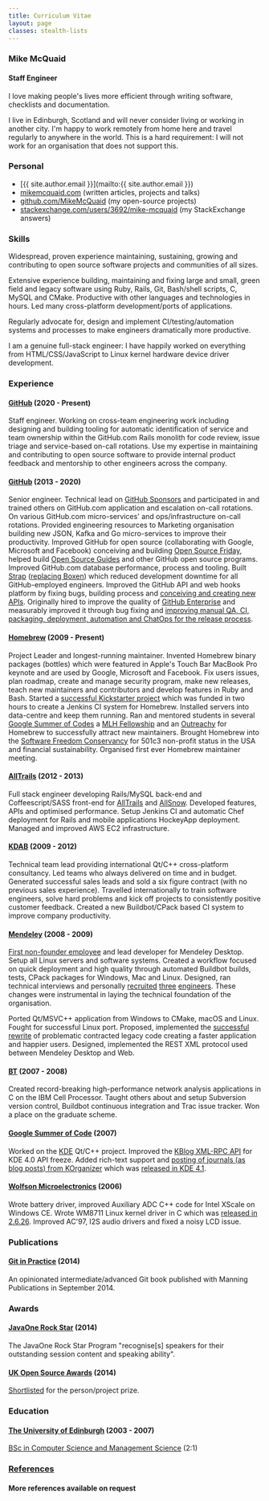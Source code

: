 ```yaml
---
title: Curriculum Vitae
layout: page
classes: stealth-lists
---
```

### Mike McQuaid

#### Staff Engineer

I love making people's lives more efficient through writing software, checklists and documentation.

I live in Edinburgh, Scotland and will never consider living or working in another city. I'm happy to work remotely from home here and travel regularly to anywhere in the world. This is a hard requirement: I will not work for an organisation that does not support this.

### Personal

* [{{ site.author.email }}](mailto:{{ site.author.email }})
* [mikemcquaid.com](/) (written articles, projects and talks)
* [github.com/MikeMcQuaid](https://github.com/MikeMcQuaid) (my open-source projects)
* [stackexchange.com/users/3692/mike-mcquaid](http://stackexchange.com/users/3692/mike-mcquaid) (my StackExchange answers)

### Skills

Widespread, proven experience maintaining, sustaining, growing and contributing to open source software projects and communities of all sizes.

Extensive experience building, maintaining and fixing large and small, green field and legacy software using Ruby, Rails, Git, Bash/shell scripts, C, MySQL and CMake. Productive with other languages and technologies in hours. Led many cross-platform development/ports of applications.

Regularly advocate for, design and implement CI/testing/automation systems and processes to make engineers dramatically more productive.

I am a genuine full-stack engineer: I have happily worked on everything from HTML/CSS/JavaScript to Linux kernel hardware device driver development.

### Experience

#### [GitHub](http://github.com/) (2020 - Present)

Staff engineer. Working on cross-team engineering work including designing and building tooling for automatic identification of service and team ownership within the GitHub.com Rails monolith for code review, issue triage and service-based on-call rotations. Use my expertise in maintaining and contributing to open source software to provide internal product feedback and mentorship to other engineers across the company.

#### [GitHub](http://github.com/) (2013 - 2020)

Senior engineer. Technical lead on [GitHub Sponsors](https://github.com/sponsors/) and participated in and trained others on GitHub.com application and escalation on-call rotations. On various GitHub.com micro-services' and ops/infrastructure on-call rotations. Provided engineering resources to Marketing organisation building new JSON, Kafka and Go micro-services to improve their productivity. Improved GitHub for open source (collaborating with Google, Microsoft and Facebook) conceiving and building [Open Source Friday](https://opensourcefriday.com), helped build [Open Source Guides](https://opensource.guide) and other GitHub open source programs. Improved GitHub.com database performance, process and tooling. Built [Strap](https://github.com/MikeMcQuaid/strap) ([replacing Boxen](https://mikemcquaid.com/2016/06/15/replacing-boxen/)) which reduced development downtime for all GitHub-employed engineers. Improved the GitHub API and web hooks platform by fixing bugs, building process and [conceiving and creating new APIs](https://developer.github.com/changes/2016-02-24-commit-reference-sha-api/). Originally hired to improve the quality of [GitHub Enterprise](https://github.com/enterprise) and measurably improved it through bug fixing and [improving manual QA, CI, packaging, deployment, automation and ChatOps for the release process](https://github.blog/2015-10-06-runnable-documentation/).

#### [Homebrew](https://github.com/Homebrew/homebrew/) (2009 - Present)

Project Leader and longest-running maintainer. Invented Homebrew binary packages (bottles) which were featured in Apple's Touch Bar MacBook Pro keynote and are used by Google, Microsoft and Facebook. Fix users issues, plan roadmap, create and manage security program, make new releases, teach new maintainers and contributors and develop features in Ruby and Bash. Started a [successful Kickstarter project](https://www.kickstarter.com/projects/homebrew/brew-test-bot) which was funded in two hours to create a Jenkins CI system for Homebrew. Installed servers into data-centre and keep them running. Ran and mentored students in several [Google Summer of Codes](https://summerofcode.withgoogle.com) a [MLH Fellowship](https://fellowship.mlh.io) and an [Outreachy](https://www.outreachy.org) for Homebrew to successfully attract new maintainers. Brought Homebrew into the [Software Freedom Conservancy](https://sfconservancy.org) for 501c3 non-profit status in the USA and financial sustainability. Organised first ever Homebrew maintainer meeting.

#### [AllTrails](https://www.alltrails.com) (2012 - 2013)

Full stack engineer developing Rails/MySQL back-end and Coffeescript/SASS front-end for [AllTrails](https://www.alltrails.com) and [AllSnow](https://web.archive.org/web/20150502025831/http://allsnow.com/?). Developed features, APIs and optimised performance. Setup Jenkins CI and automatic Chef deployment for Rails and mobile applications HockeyApp deployment. Managed and improved AWS EC2 infrastructure.

#### [KDAB](http://kdab.com/) (2009 - 2012)

Technical team lead providing international Qt/C++ cross-platform consultancy. Led teams who always delivered on time and in budget. Generated successful sales leads and sold a six figure contract (with no previous sales experience). Travelled internationally to train software engineers, solve hard problems and kick off projects to consistently positive customer feedback. Created a new Buildbot/CPack based CI system to improve company productivity.

#### [Mendeley](https://www.mendeley.com/?interaction_required=false) (2008 - 2009)

[First non-founder employee](https://blog.mendeley.com/start-up-life/mike-arthur-joins-team-mendeley/) and lead developer for Mendeley Desktop. Setup all Linux servers and software systems. Created a workflow focused on quick deployment and high quality through automated Buildbot builds, tests, CPack packages for Windows, Mac and Linux. Designed, ran technical interviews and personally [recruited](https://blog.mendeley.com/start-up-life/introducing-fred-amir-and-a-bond-villain/) [three](https://blog.mendeley.com/academic-life/an-excellent-euroscience-adventure-part-ii/) [engineers](https://blog.mendeley.com/research-miscellanea/a-new-knight-joins-mendeleys-round-table/). These changes were instrumental in laying the technical foundation of the organisation.

Ported Qt/MSVC++ application from Windows to CMake, macOS and Linux. Fought for successful Linux port. Proposed, implemented the [successful](https://blog.mendeley.com/academic-features/mendeley-desktop-the-mvc-strikes-back/) [rewrite](https://blog.mendeley.com/2008/11/04/mendeley-desktop-the-about-dialogue-and-the-refactor/) of problematic contracted legacy code creating a faster application and happier users. Designed, implemented the REST XML protocol used between Mendeley Desktop and Web.

#### [BT](http://www.bt.com/) (2007 - 2008)

Created record-breaking high-performance network analysis applications in C on the IBM Cell Processor. Taught others about and setup Subversion version control, Buildbot continuous integration and Trac issue tracker. Won a place on the graduate scheme.

#### [Google Summer of Code](http://code.google.com/soc/) (2007)

Worked on the [KDE](http://www.kde.org/) Qt/C++ project. Improved the [KBlog XML-RPC API](https://web.archive.org/web/20190303012538/https://api.kde.org/4.12-api/kdepimlibs-apidocs/kblog/html/index.html) for KDE 4.0 API freeze. Added rich-text support and [posting of journals (as blog posts) from KOrganizer](http://mikemcquaid.com/2008/09/27/kde-blog-from-korganizer-howto/) which was [released in KDE 4.1](http://www.kde.org/announcements/4.1/).

#### [Wolfson Microelectronics](https://en.wikipedia.org/wiki/Wolfson_Microelectronics) (2006)

Wrote battery driver, improved Auxiliary ADC C++ code for Intel XScale on Windows CE. Wrote WM8711 Linux kernel driver in C which was [released in 2.6.26](https://github.com/torvalds/linux/commit/bd6d417743d941c3e5eabb21abbcac9737f11061). Improved AC'97, I2S audio drivers and fixed a noisy LCD issue.

### Publications

#### [Git in Practice](https://mikemcquaid.com/gitinpractice/) (2014)

An opinionated intermediate/advanced Git book published with Manning Publications in September 2014.

### Awards

#### [JavaOne Rock Star](https://blogs.oracle.com/java/annoucing-javaone-2014-rock-stars-v2) (2014)

The JavaOne Rock Star Program "recognise[s] speakers for their outstanding session content and speaking ability".

#### [UK Open Source Awards](http://opensourceawards.org/) (2014)

[Shortlisted](https://web.archive.org/web/20140612092602/http://www.opensourceawards.org/index.php/winners) for the person/project prize.

### Education

#### [The University of Edinburgh](http://www.ed.ac.uk/) (2003 - 2007)

[BSc in Computer Science and Management Science](http://www.inf.ed.ac.uk/undergraduate/csms.html) (2:1)

### [References](/references.md)

#### More references available on request
